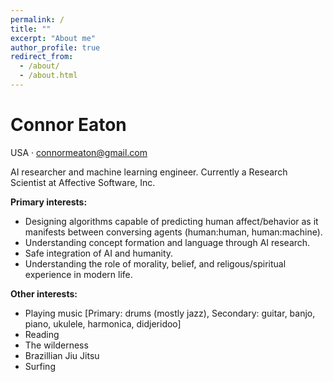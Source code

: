 ```yaml
---
permalink: /
title: ""
excerpt: "About me"
author_profile: true
redirect_from: 
  - /about/
  - /about.html
---
```


# Connor Eaton
USA · connormeaton@gmail.com
  
AI researcher and machine learning engineer. Currently a Research Scientist at Affective Software, Inc.

**Primary interests:**
  - Designing algorithms capable of predicting human affect/behavior as it manifests between conversing agents (human:human, human:machine).
  - Understanding concept formation and language through AI research.
  - Safe integration of AI and humanity.
  - Understanding the role of morality, belief, and religous/spiritual experience in modern life.
  
**Other interests:**
  - Playing music [Primary: drums (mostly jazz), Secondary: guitar, banjo, piano, ukulele, harmonica, didjeridoo]
  - Reading
  - The wilderness
  - Brazillian Jiu Jitsu
  - Surfing

